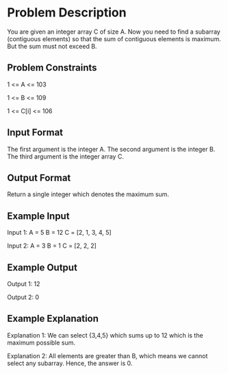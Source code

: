 # Problem Description
You are given an integer array C of size A. Now you need to find a subarray (contiguous elements) so that the sum of contiguous elements is maximum.
But the sum must not exceed B.


## Problem Constraints
1 <= A <= 103

1 <= B <= 109

1 <= C[i] <= 106


## Input Format
The first argument is the integer A.
The second argument is the integer B.
The third argument is the integer array C.


## Output Format
Return a single integer which denotes the maximum sum.


## Example Input
Input 1:
A = 5
B = 12
C = [2, 1, 3, 4, 5]

Input 2:
A = 3
B = 1
C = [2, 2, 2]


## Example Output
Output 1:
12

Output 2:
0


## Example Explanation
Explanation 1:
We can select {3,4,5} which sums up to 12 which is the maximum possible sum.

Explanation 2:
All elements are greater than B, which means we cannot select any subarray.
Hence, the answer is 0.
